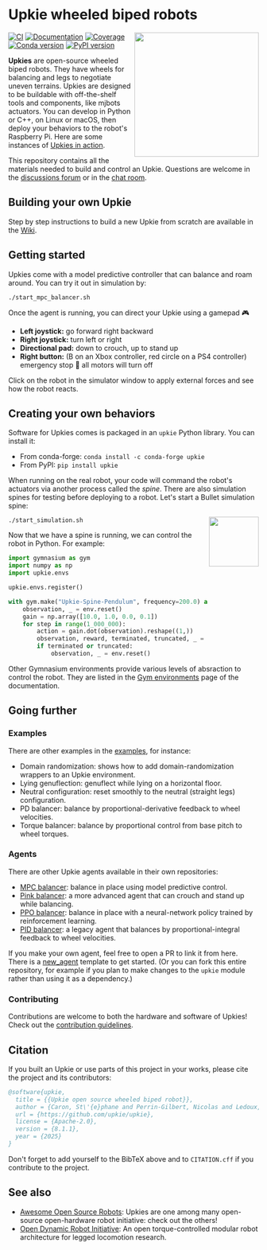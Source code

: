 # Upkie wheeled biped robots

<img src="https://github.com/upkie/upkie/assets/1189580/2fc5ee4a-81b0-425c-83df-558c7147cc59" align="right" width="250" />

[![CI](https://img.shields.io/github/actions/workflow/status/upkie/upkie/ci.yml?branch=main)](https://github.com/upkie/upkie/actions/workflows/ci.yml)
[![Documentation](https://img.shields.io/github/actions/workflow/status/upkie/upkie/docs.yml?branch=main&label=docs)](https://upkie.github.io/upkie/)
[![Coverage](https://coveralls.io/repos/github/upkie/upkie/badge.svg?branch=main)](https://coveralls.io/github/upkie/upkie?branch=main)
[![Conda version](https://img.shields.io/conda/vn/conda-forge/upkie.svg)](https://anaconda.org/conda-forge/upkie)
[![PyPI version](https://img.shields.io/pypi/v/upkie)](https://pypi.org/project/upkie/)

**Upkies** are open-source wheeled biped robots. They have wheels for balancing and legs to negotiate uneven terrains. Upkies are designed to be buildable with off-the-shelf tools and components, like mjbots actuators. You can develop in Python or C++, on Linux or macOS, then deploy your behaviors to the robot's Raspberry Pi. Here are some instances of [Upkies in action](https://www.youtube.com/@upkie).

This repository contains all the materials needed to build and control an Upkie. Questions are welcome in the [discussions forum](https://github.com/upkie/upkie/discussions) or in the [chat room](https://matrix.to/#/#upkie:matrix.org).

## Building your own Upkie

Step by step instructions to build a new Upkie from scratch are available in the [Wiki](https://github.com/upkie/upkie/wiki).

## Getting started

Upkies come with a model predictive controller that can balance and roam around. You can try it out in simulation by:

```console
./start_mpc_balancer.sh
```

Once the agent is running, you can direct your Upkie using a gamepad 🎮

- **Left joystick:** go forward right backward
- **Right joystick:** turn left or right
- **Directional pad:** down to crouch, up to stand up
- **Right button:** (B on an Xbox controller, red circle on a PS4 controller) emergency stop 🚨 all motors will turn off

Click on the robot in the simulator window to apply external forces and see how the robot reacts.

## Creating your own behaviors

Software for Upkies comes is packaged in an `upkie` Python library. You can install it:

- From conda-forge: `conda install -c conda-forge upkie`
- From PyPI: `pip install upkie`

When running on the real robot, your code will command the robot's actuators via another process called the *spine*. There are also simulation spines for testing before deploying to a robot. Let's start a Bullet simulation spine:

<img src="https://raw.githubusercontent.com/upkie/upkie/refs/heads/main/docs/images/bullet-spine.png" height="100" align="right" />

```console
./start_simulation.sh
```

Now that we have a spine is running, we can control the robot in Python. For example:

```python
import gymnasium as gym
import numpy as np
import upkie.envs

upkie.envs.register()

with gym.make("Upkie-Spine-Pendulum", frequency=200.0) as env:
    observation, _ = env.reset()
    gain = np.array([10.0, 1.0, 0.0, 0.1])
    for step in range(1_000_000):
        action = gain.dot(observation).reshape((1,))
        observation, reward, terminated, truncated, _ = env.step(action)
        if terminated or truncated:
            observation, _ = env.reset()
```

Other Gymnasium environments provide various levels of absraction to control the robot. They are listed in the [Gym environments](https://upkie.github.io/upkie/gym-environments.html) page of the documentation.

## Going further

### Examples

There are other examples in the [examples](https://github.com/upkie/upkie/tree/main/examples), for instance:

- Domain randomization: shows how to add domain-randomization wrappers to an Upkie environment.
- Lying genuflection: genuflect while lying on a horizontal floor.
- Neutral configuration: reset smoothly to the neutral (straight legs) configuration.
- PD balancer: balance by proportional-derivative feedback to wheel velocities.
- Torque balancer: balance by proportional control from base pitch to wheel torques.

### Agents

There are other Upkie agents available in their own repositories:

- [MPC balancer](https://github.com/upkie/mpc_balancer): balance in place using model predictive control.
- [Pink balancer](https://github.com/upkie/pink_balancer): a more advanced agent that can crouch and stand up while balancing.
- [PPO balancer](https://github.com/upkie/ppo_balancer): balance in place with a neural-network policy trained by reinforcement learning.
- [PID balancer](https://github.com/stephane-caron/upkie_pid_balancer): a legacy agent that balances by proportional-integral feedback to wheel velocities.

If you make your own agent, feel free to open a PR to link it from here. There is a [new\_agent](https://github.com/upkie/new_agent) template to get started. (Or you can fork this entire repository, for example if you plan to make changes to the `upkie` module rather than using it as a dependency.)

### Contributing

Contributions are welcome to both the hardware and software of Upkies! Check out the [contribution guidelines](CONTRIBUTING.md).

## Citation

If you built an Upkie or use parts of this project in your works, please cite the project and its contributors:

```bibtex
@software{upkie,
  title = {{Upkie open source wheeled biped robot}},
  author = {Caron, St\'{e}phane and Perrin-Gilbert, Nicolas and Ledoux, Viviane and G\"{o}kbakan, \"{U}mit Bora and Raverdy, Pierre-Guillaume and Raffin, Antonin and Tordjman--Levavasseur, Valentin},
  url = {https://github.com/upkie/upkie},
  license = {Apache-2.0},
  version = {8.1.1},
  year = {2025}
}
```

Don't forget to add yourself to the BibTeX above and to `CITATION.cff` if you contribute to the project.

## See also

- [Awesome Open Source Robots](https://github.com/stephane-caron/awesome-open-source-robots): Upkies are one among many open-source open-hardware robot initiative: check out the others!
- [Open Dynamic Robot Initiative](https://open-dynamic-robot-initiative.github.io/): An open torque-controlled modular robot architecture for legged locomotion research.
